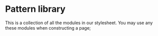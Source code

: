 # Pattern library
This is a collection of all the modules in our stylesheet. You may use any these modules when constructing a page;